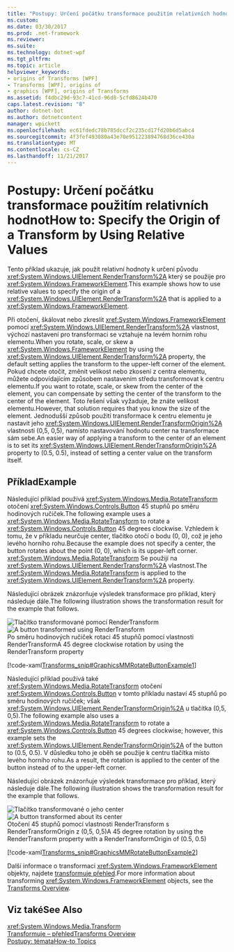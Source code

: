 ```yaml
---
title: "Postupy: Určení počátku transformace použitím relativních hodnot"
ms.custom: 
ms.date: 03/30/2017
ms.prod: .net-framework
ms.reviewer: 
ms.suite: 
ms.technology: dotnet-wpf
ms.tgt_pltfrm: 
ms.topic: article
helpviewer_keywords:
- origins of Transforms [WPF]
- Transforms [WPF], origins of
- graphics [WPF], origins of Transforms
ms.assetid: f4dbc29d-93c7-41cd-96d8-5cfd8624b470
caps.latest.revision: "8"
author: dotnet-bot
ms.author: dotnetcontent
manager: wpickett
ms.openlocfilehash: ec61fdedc78b785dccf2c235cd17fd20b6d5abc4
ms.sourcegitcommit: 4f3fef493080a43e70e951223894768d36ce430a
ms.translationtype: MT
ms.contentlocale: cs-CZ
ms.lasthandoff: 11/21/2017
---
```

# <a name="how-to-specify-the-origin-of-a-transform-by-using-relative-values"></a><span data-ttu-id="6a8f1-102">Postupy: Určení počátku transformace použitím relativních hodnot</span><span class="sxs-lookup"><span data-stu-id="6a8f1-102">How to: Specify the Origin of a Transform by Using Relative Values</span></span>
<span data-ttu-id="6a8f1-103">Tento příklad ukazuje, jak použít relativní hodnoty k určení původu <xref:System.Windows.UIElement.RenderTransform%2A> který se použije pro <xref:System.Windows.FrameworkElement>.</span><span class="sxs-lookup"><span data-stu-id="6a8f1-103">This example shows how to use relative values to specify the origin of a <xref:System.Windows.UIElement.RenderTransform%2A> that is applied to a <xref:System.Windows.FrameworkElement>.</span></span>  
  
 <span data-ttu-id="6a8f1-104">Při otočení, škálovat nebo zkreslit <xref:System.Windows.FrameworkElement> pomocí <xref:System.Windows.UIElement.RenderTransform%2A> vlastnost, výchozí nastavení pro transformaci se vztahuje na levém horním rohu elementu.</span><span class="sxs-lookup"><span data-stu-id="6a8f1-104">When you rotate, scale, or skew a <xref:System.Windows.FrameworkElement> by using the <xref:System.Windows.UIElement.RenderTransform%2A> property, the default setting applies the transform to the upper-left corner of the element.</span></span> <span data-ttu-id="6a8f1-105">Pokud chcete otočit, změnit velikost nebo zkosení z centra elementu, můžete odpovídajícím způsobem nastavením středu transformovat k centru elementu.</span><span class="sxs-lookup"><span data-stu-id="6a8f1-105">If you want to rotate, scale, or skew from the center of the element, you can compensate by setting the center of the transform to the center of the element.</span></span> <span data-ttu-id="6a8f1-106">Toto řešení však vyžaduje, že znáte velikost elementu.</span><span class="sxs-lookup"><span data-stu-id="6a8f1-106">However, that solution requires that you know the size of the element.</span></span> <span data-ttu-id="6a8f1-107">Jednodušší způsob použití transformace k centru elementu je nastavit jeho <xref:System.Windows.UIElement.RenderTransformOrigin%2A> vlastnosti (0,5, 0,5), namísto nastavování hodnotu center na transformace sám sebe.</span><span class="sxs-lookup"><span data-stu-id="6a8f1-107">An easier way of applying a transform to the center of an element is to set its <xref:System.Windows.UIElement.RenderTransformOrigin%2A> property to (0.5, 0.5), instead of setting a center value on the transform itself.</span></span>  
  
## <a name="example"></a><span data-ttu-id="6a8f1-108">Příklad</span><span class="sxs-lookup"><span data-stu-id="6a8f1-108">Example</span></span>  
 <span data-ttu-id="6a8f1-109">Následující příklad používá <xref:System.Windows.Media.RotateTransform> otočení <xref:System.Windows.Controls.Button> 45 stupňů po směru hodinových ručiček.</span><span class="sxs-lookup"><span data-stu-id="6a8f1-109">The following example uses a <xref:System.Windows.Media.RotateTransform> to rotate a <xref:System.Windows.Controls.Button> 45 degrees clockwise.</span></span> <span data-ttu-id="6a8f1-110">Vzhledem k tomu, že v příkladu neurčuje center, tlačítko otočí o bodu (0, 0), což je jeho levého horního rohu.</span><span class="sxs-lookup"><span data-stu-id="6a8f1-110">Because the example does not specify a center, the button rotates about the point (0, 0), which is its upper-left corner.</span></span> <span data-ttu-id="6a8f1-111"><xref:System.Windows.Media.RotateTransform> Se použijí na <xref:System.Windows.UIElement.RenderTransform%2A> vlastnost.</span><span class="sxs-lookup"><span data-stu-id="6a8f1-111">The <xref:System.Windows.Media.RotateTransform> is applied to the <xref:System.Windows.UIElement.RenderTransform%2A> property.</span></span>  
  
 <span data-ttu-id="6a8f1-112">Následující obrázek znázorňuje výsledek transformace pro příklad, který následuje dále.</span><span class="sxs-lookup"><span data-stu-id="6a8f1-112">The following illustration shows the transformation result for the example that follows.</span></span>  
  
 <span data-ttu-id="6a8f1-113">![Tlačítko transformované pomocí RenderTransform](../../../../docs/framework/wpf/graphics-multimedia/media/graphicsmm-rendertransformwithdefaultcenter.png "graphicsmm_RenderTransformWithDefaultCenter")</span><span class="sxs-lookup"><span data-stu-id="6a8f1-113">![A button transformed using RenderTransform](../../../../docs/framework/wpf/graphics-multimedia/media/graphicsmm-rendertransformwithdefaultcenter.png "graphicsmm_RenderTransformWithDefaultCenter")</span></span>  
<span data-ttu-id="6a8f1-114">Po směru hodinových ručiček rotaci 45 stupňů pomocí vlastnosti RenderTransform</span><span class="sxs-lookup"><span data-stu-id="6a8f1-114">A 45 degree clockwise rotation by using the RenderTransform property</span></span>  
  
 [!code-xaml[Transforms_snip#GraphicsMMRotateButtonExample1](../../../../samples/snippets/csharp/VS_Snippets_Wpf/Transforms_snip/CS/ButtonRotateTransformExample.xaml#graphicsmmrotatebuttonexample1)]  
  
 <span data-ttu-id="6a8f1-115">Následující příklad používá také <xref:System.Windows.Media.RotateTransform> otočení <xref:System.Windows.Controls.Button> v tomto příkladu nastaví 45 stupňů po směru hodinových ručiček; však <xref:System.Windows.UIElement.RenderTransformOrigin%2A> u tlačítka (0,5, 0,5).</span><span class="sxs-lookup"><span data-stu-id="6a8f1-115">The following example also uses a <xref:System.Windows.Media.RotateTransform> to rotate a <xref:System.Windows.Controls.Button> 45 degrees clockwise; however, this example sets the <xref:System.Windows.UIElement.RenderTransformOrigin%2A> of the button to (0.5, 0.5).</span></span> <span data-ttu-id="6a8f1-116">V důsledku toho je oběh se použije k centru tlačítka místo levého horního rohu.</span><span class="sxs-lookup"><span data-stu-id="6a8f1-116">As a result, the rotation is applied to the center of the button instead of to the upper-left corner.</span></span>  
  
 <span data-ttu-id="6a8f1-117">Následující obrázek znázorňuje výsledek transformace pro příklad, který následuje dále.</span><span class="sxs-lookup"><span data-stu-id="6a8f1-117">The following illustration shows the transformation result for the example that follows.</span></span>  
  
 <span data-ttu-id="6a8f1-118">![Tlačítko transformované o jeho center](../../../../docs/framework/wpf/graphics-multimedia/media/graphicsmm-rendertransformrelativecenter.png "graphicsmm_RenderTransformRelativeCenter")</span><span class="sxs-lookup"><span data-stu-id="6a8f1-118">![A button transformed about its center](../../../../docs/framework/wpf/graphics-multimedia/media/graphicsmm-rendertransformrelativecenter.png "graphicsmm_RenderTransformRelativeCenter")</span></span>  
<span data-ttu-id="6a8f1-119">Otočení 45 stupňů pomocí vlastnosti RenderTransform s RenderTransformOrigin z (0,5, 0,5)</span><span class="sxs-lookup"><span data-stu-id="6a8f1-119">A 45 degree rotation by using the RenderTransform property with a RenderTransformOrigin of (0.5, 0.5)</span></span>  
  
 [!code-xaml[Transforms_snip#GraphicsMMRotateButtonExample2](../../../../samples/snippets/csharp/VS_Snippets_Wpf/Transforms_snip/CS/ButtonRotateTransformExample.xaml#graphicsmmrotatebuttonexample2)]  
  
 <span data-ttu-id="6a8f1-120">Další informace o transformaci <xref:System.Windows.FrameworkElement> objekty, najdete [transformuje přehled](../../../../docs/framework/wpf/graphics-multimedia/transforms-overview.md).</span><span class="sxs-lookup"><span data-stu-id="6a8f1-120">For more information about transforming <xref:System.Windows.FrameworkElement> objects, see the [Transforms Overview](../../../../docs/framework/wpf/graphics-multimedia/transforms-overview.md).</span></span>  
  
## <a name="see-also"></a><span data-ttu-id="6a8f1-121">Viz také</span><span class="sxs-lookup"><span data-stu-id="6a8f1-121">See Also</span></span>  
 <xref:System.Windows.Media.Transform>  
 [<span data-ttu-id="6a8f1-122">Transformuje – přehled</span><span class="sxs-lookup"><span data-stu-id="6a8f1-122">Transforms Overview</span></span>](../../../../docs/framework/wpf/graphics-multimedia/transforms-overview.md)  
 [<span data-ttu-id="6a8f1-123">Postupy: témata</span><span class="sxs-lookup"><span data-stu-id="6a8f1-123">How-to Topics</span></span>](../../../../docs/framework/wpf/graphics-multimedia/transformations-how-to-topics.md)
